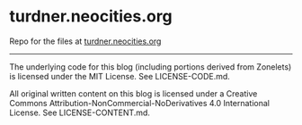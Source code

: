 # turdner.neocities.org

Repo for the files at [turdner.neocities.org](https://turdner.neocities.org/)

---
The underlying code for this blog (including portions derived from Zonelets) is licensed under the MIT License. See LICENSE-CODE.md.

All original written content on this blog is licensed under a Creative Commons Attribution-NonCommercial-NoDerivatives 4.0 International License. See LICENSE-CONTENT.md.

